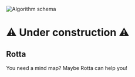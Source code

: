 ![Algorithm schema]("https://thumbs.dreamstime.com/b/under-construction-10012274.jpg")
# ⚠ Under construction ⚠
## Rotta
You need a mind map? Maybe Rotta can help you!
